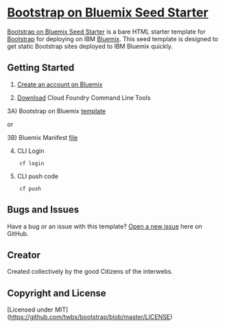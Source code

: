 # [Bootstrap on Bluemix Seed Starter](http://bluemix.net)

[Bootstrap on Bluemix Seed Starter](bluemixbootstrap.mybluemix.net/) is a bare HTML starter template for [Bootstrap](http://getbootstrap.com/) for deploying on IBM [Bluemix](http://bluemix.net). This seed template is designed to get static Bootstrap sites deployed to IBM Bluemix quickly.

## Getting Started

1) [Create an account on Bluemix](https://console.ng.bluemix.net/registration/)

2) [Download](https://github.com/cloudfoundry/cli/releases) Cloud Foundry Command Line Tools

3A) Bootstrap on Bluemix [template](https://github.com/atlankford/bootstrap-on-bluemix)

or 

3B) Bluemix Manifest [file](https://github.com/atlankford/bluemix-manifest)

4) CLI Login
```
    cf login
```    

5) CLI push code
```
    cf push
```    
    

## Bugs and Issues

Have a bug or an issue with this template? [Open a new issue](https://github.com/atlankford/bootstrap-on-bluemix-seed/issues) here on GitHub.

## Creator

Created collectively by the good Citizens of the interwebs.


## Copyright and License

[Licensed under MIT] (https://github.com/twbs/bootstrap/blob/master/LICENSE)